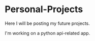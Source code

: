 # Personal-Projects
Here I will be posting my future projects.

I'm working on a python api-related app.
